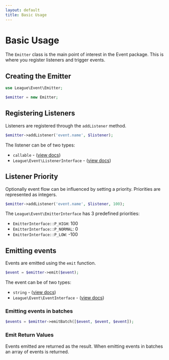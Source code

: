 ```yaml
---
layout: default
title: Basic Usage
---
```


# Basic Usage

The `Emitter` class is the main point of interest in the Event package. This is where you
register listeners and trigger events.

## Creating the Emitter

~~~ php
use League\Event\Emitter;

$emitter = new Emitter;
~~~

## Registering Listeners

Listeners are registered through the `addListener` method.

~~~ php
$emitter->addListener('event.name', $listener);
~~~

The listener can be of two types:

* `callable` - ([view docs](/2.0/listeners/callables/))
* `League\Event\ListenerInterface` - ([view docs](/2.0/listeners/classes/))

## Listener Priority

Optionally event flow can be influenced by setting a priority. Priorities are represented
as integers.

~~~ php
$emitter->addListener('event.name', $listener, 100);
~~~

The `League\Event\EmitterInterface` has 3 predefined priorities:

* `EmitterInterface::P_HIGH`: 100
* `EmitterInterface::P_NORMAL`: 0
* `EmitterInterface::P_LOW`: -100

## Emitting events

Events are emitted using the `emit` function.

~~~ php
$event = $emitter->emit($event);
~~~

The event can be of two types:

* `string` - ([view docs](/2.0/events/named/))
* `League\Event\EventInterface` - ([view docs](/2.0/events/classes/))

### Emitting events in batches

~~~ php
$events = $emitter->emitBatch([$event, $event, $event]);
~~~

### Emit Return Values

Events emitted are returned as the result. When emitting events in batches an array
of events is returned.

